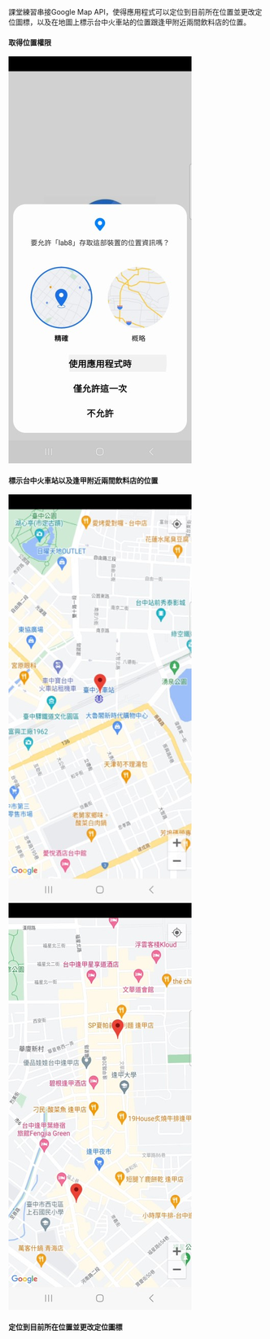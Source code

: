 課堂練習串接Google Map API，使得應用程式可以定位到目前所在位置並更改定位圖標，以及在地圖上標示台中火車站的位置跟逢甲附近兩間飲料店的位置。
#### 取得位置權限
![](https://github.com/yun517/Google-Map-API-Practice/blob/main/img/permission.jpg)


#### 標示台中火車站以及逢甲附近兩間飲料店的位置
![](https://github.com/yun517/Google-Map-API-Practice/blob/main/img/train_station.jpg)
![](https://github.com/yun517/Google-Map-API-Practice/blob/main/img/drink.jpg)


#### 定位到目前所在位置並更改定位圖標
